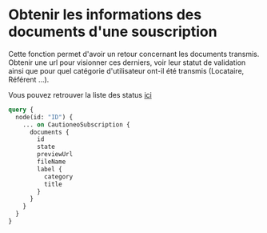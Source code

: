 # Obtenir les informations des documents d'une souscription

Cette fonction permet d'avoir un retour concernant les documents transmis. Obtenir une url pour visionner ces derniers, voir leur statut de validation ainsi que pour quel catégorie d'utilisateur ont-il été transmis (Locataire, Référent ...).

Vous pouvez retrouver la liste des status [ici](https://studio.apollographql.com/public/Cautioneo-API/variant/staging/schema/reference/enums/DocumentState?query=Document)

```graphql
query {
  node(id: "ID") {
    ... on CautioneoSubscription {
      documents {
        id
        state
        previewUrl
        fileName
        label {
          category
          title
        }
      }
    }
  }
}
```
